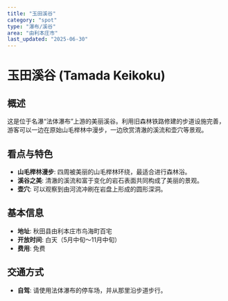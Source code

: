 ```yaml
---
title: "玉田溪谷"
category: "spot"
type: "瀑布/溪谷"
area: "由利本庄市"
last_updated: "2025-06-30"
---
```


# 玉田溪谷 (Tamada Keikoku)

## 概述
这是位于名瀑“法体瀑布”上游的美丽溪谷。利用旧森林铁路修建的步道设施完善，游客可以一边在原始山毛榉林中漫步，一边欣赏清澈的溪流和壶穴等景观。

## 看点与特色
- **山毛榉林漫步**: 四周被美丽的山毛榉林环绕，最适合进行森林浴。
- **溪谷之美**: 清澈的溪流和富于变化的岩石表面共同构成了美丽的景观。
- **壶穴**: 可以观察到由河流冲刷在岩盘上形成的圆形深洞。

## 基本信息
- **地址**: 秋田县由利本庄市鸟海町百宅
- **开放时间**: 白天（5月中旬～11月中旬）
- **费用**: 免费

## 交通方式
- **自驾**: 请使用法体瀑布的停车场，并从那里沿步道步行。